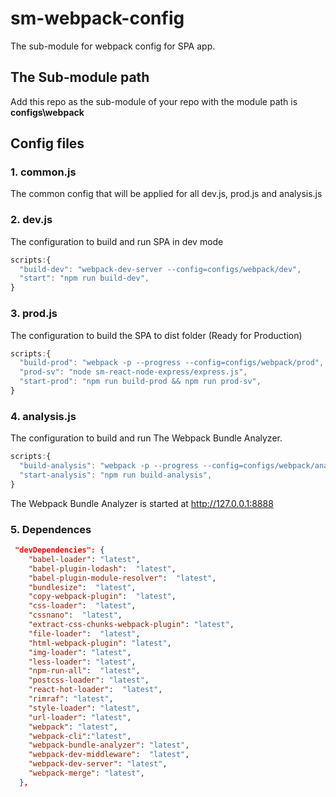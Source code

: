 # sm-webpack-config

The sub-module for webpack config for SPA app.

## The Sub-module path

Add this repo as the sub-module of your repo with the module path is **configs\webpack**

## Config files

### 1. common.js

The common config that will be applied for all dev.js, prod.js and analysis.js

### 2. dev.js

The configuration to build and run SPA in dev mode

```javascript
scripts:{
  "build-dev": "webpack-dev-server --config=configs/webpack/dev",
  "start": "npm run build-dev",
}
```

### 3. prod.js

The configuration to build the SPA to dist folder (Ready for Production)

```javascript
scripts:{
  "build-prod": "webpack -p --progress --config=configs/webpack/prod",
  "prod-sv": "node sm-react-node-express/express.js",
  "start-prod": "npm run build-prod && npm run prod-sv",
}
```

### 4. analysis.js

The configuration to build and run The Webpack Bundle Analyzer.

```javascript
scripts:{
  "build-analysis": "webpack -p --progress --config=configs/webpack/analyzer.js",
  "start-analysis": "npm run build-analysis",
}
```

The Webpack Bundle Analyzer is started at http://127.0.0.1:8888

### 5. Dependences

```json
 "devDependencies": {
    "babel-loader": "latest",
    "babel-plugin-lodash":  "latest",
    "babel-plugin-module-resolver":  "latest",
    "bundlesize":  "latest",
    "copy-webpack-plugin":  "latest",
    "css-loader":  "latest",
    "cssnano":  "latest",
    "extract-css-chunks-webpack-plugin": "latest",
    "file-loader":  "latest",
    "html-webpack-plugin": "latest",
    "img-loader": "latest",
    "less-loader": "latest",
    "npm-run-all":  "latest",
    "postcss-loader": "latest",
    "react-hot-loader":  "latest",
    "rimraf": "latest",
    "style-loader": "latest",
    "url-loader": "latest",
    "webpack": "latest",
    "webpack-cli":"latest",
    "webpack-bundle-analyzer": "latest",
    "webpack-dev-middleware":  "latest",
    "webpack-dev-server": "latest",
    "webpack-merge": "latest",
  },
```
